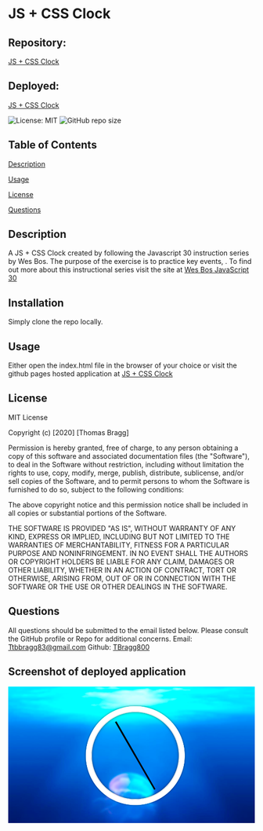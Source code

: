 # JS + CSS Clock

##  Repository: 
[JS + CSS Clock](https://github.com/TBragg800/JS-CSS-Clock)

##  Deployed:
[JS + CSS Clock](https://tbragg800.github.io/JS-CSS-Clock/)

![License: MIT](https://img.shields.io/badge/License-MIT-brightgreen.svg)
![GitHub repo size](https://img.shields.io/github/repo-size/TBragg800/JS-CSS-Clock)

## Table of Contents
  [Description](#Description)

  [Usage](#Usage)

  [License](#License)

  [Questions](#Questions)
  
## Description
  A JS + CSS Clock created by following the Javascript 30 instruction series by Wes Bos. The purpose of the exercise is to practice key events, 
  . To find out more about this instructional series visit the site at [Wes Bos JavaScript 30](https://javascript30.com/)

## Installation
  Simply clone the repo locally.

## Usage
  Either open the index.html file in the browser of your choice or visit the github pages hosted application at [JS + CSS Clock](https://tbragg800.github.io/JS-CSS-Clock/)

## License
  MIT License

Copyright (c) [2020] [Thomas Bragg]

Permission is hereby granted, free of charge, to any person obtaining a copy
of this software and associated documentation files (the "Software"), to deal
in the Software without restriction, including without limitation the rights
to use, copy, modify, merge, publish, distribute, sublicense, and/or sell
copies of the Software, and to permit persons to whom the Software is
furnished to do so, subject to the following conditions:

The above copyright notice and this permission notice shall be included in all
copies or substantial portions of the Software.

THE SOFTWARE IS PROVIDED "AS IS", WITHOUT WARRANTY OF ANY KIND, EXPRESS OR
IMPLIED, INCLUDING BUT NOT LIMITED TO THE WARRANTIES OF MERCHANTABILITY,
FITNESS FOR A PARTICULAR PURPOSE AND NONINFRINGEMENT. IN NO EVENT SHALL THE
AUTHORS OR COPYRIGHT HOLDERS BE LIABLE FOR ANY CLAIM, DAMAGES OR OTHER
LIABILITY, WHETHER IN AN ACTION OF CONTRACT, TORT OR OTHERWISE, ARISING FROM,
OUT OF OR IN CONNECTION WITH THE SOFTWARE OR THE USE OR OTHER DEALINGS IN THE
SOFTWARE.

## Questions
  All questions should be submitted to the email listed below. Please consult the GitHub profile or Repo for additional concerns. 
  Email: Ttbbragg83@gmail.com
  Github: [TBragg800](http://github.com/TBragg800)

## Screenshot of deployed application
![](./assets/JS-CSS-Clock.png)

